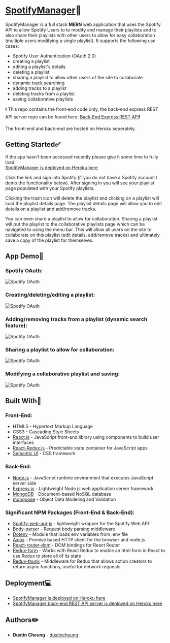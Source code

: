 # [SpotifyManager](https://spotifymanagerapp.herokuapp.com/):musical_note:

SpotifyManager is a full stack **MERN** web application that uses the Spotify API to allow Spotify Users to to modify and manage their playlists and to also share their playlists with other users to allow for easy collaboration (multiple users modifying a single playlist). It supports the following use cases:
* Spotify User Authentication (OAuth 2.0)
* creating a playlist
* editing a playlist's details
* deleting a playlist
* sharing a playlist to allow other users of the site to collaborate
* dynamic track searching
* adding tracks to a playlist
* deleting tracks from a playlist
* saving collaborative playlists 

:exclamation: This repo contains the front-end code only, the back-end express REST API server repo can be found here: [Back-End Express REST API](https://github.com/dustincheung/SpotifyManagerBackend):exclamation:

The front-end and back-end are hosted on Heroku seperately.

## Getting Started:white_check_mark:

If the app hasn't been accessed recently please give it some time to fully load:  
[SpotifyManager is deployed on Heroku here](https://spotifymanagerapp.herokuapp.com/)

Click the link and sign into Spotify (if you do not have a Spotify account I demo the functionality below). After signing in you will see your playlist page populated with your Spotify playlists.  

Clicking the trash icon will delete the playlist and clicking on a playlist will load the playlist details page. The playlist details page will allow you to edit details on a playlist and add/remove tracks.  

You can even share a playlist to allow for collaboration.  Sharing a playlist will put the playlist to the collaborative playlists page which can be navigated to using the menu bar. This will allow all users on the site to collaborate on this playlist (edit details, add/remove tracks) and ultimately save a copy of the playlist for themselves.

## App Demo:apple:
### Spotify OAuth:
![Spotify OAuth](./demo/Spotify-OAuth-20.gif)

### Creating/deleting/editing a playlist:
![Spotify OAuth](./demo/CreationEditDelete-Playlist.gif)

### Adding/removing tracks from a playlist (dynamic search feature):
![Spotify OAuth](./demo/AddingRemoving-Tracks.gif)

### Sharing a playlist to allow for collaboration:
![Spotify OAuth](./demo/Sharing-a-collab-playlist.gif)

### Modifying a collaborative playlist and saving:
![Spotify OAuth](./demo/User-collaboration.gif)

## Built With:hammer:
### Front-End:
* HTML5 - Hypertext Markup Language
* CSS3 - Cascading Style Sheets
* [React.js](https://reactjs.org) - JavaScript front-end library using components to build user interfaces
* [React-Redux.js](https://reactjs.org) - Predictable state container for JavaScript apps
* [Semantic UI](https://semantic-ui.com) - CSS framework

### Back-End:
* [Node.js](https://nodejs.org/en/) - JavaScript runtime environment that executes JavaScript server side 
* [Express.js](https://expressjs.com) - Lightweight Node.js web application server framework
* [MongoDB](https://reactjs.org) - Document-based NoSQL database
* [mongoose](https://mongoosejs.com) - Object Data Modeling and Validation

### Significant NPM Packages (Front-End & Back-End):
* [Spotify-web-api-js](https://www.npmjs.com/package/spotify-web-api-js) - lightweight wrapper for the Spotify Web API
* [Body-parser](https://www.npmjs.com/package/body-parser) - Request body parsing middleware
* [Dotenv](https://www.npmjs.com/package/dotenv) - Module that loads env variables from .env file
* [Axios](https://www.npmjs.com/package/axios) - Promise based HTTP client for the browser and node.js
* [React-router-dom](https://www.npmjs.com/package/react-router-dom) - DOM bindings for React Router
* [Redux-form](https://www.npmjs.com/package/redux-form) - Works with React Redux to enable an html form in React to use Redux to store all of its state
* [Redux-thunk](https://www.npmjs.com/package/redux-thunk) - Middleware for Redux that allows action creators to return async functions, useful for network requests

## Deployment:computer:

* [SpotifyManager is deployed on Heroku here](https://spotifymanagerapp.herokuapp.com/)
* [SpotifyManager back-end REST API server is deployed on Heroku here](https://spotifymanager.herokuapp.com/)

## Authors:pencil2:

* **Dustin Cheung** - [dustincheung](https://github.com/dustincheung)
